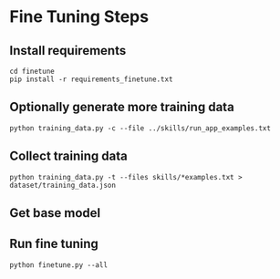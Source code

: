 # Fine Tuning Steps

## Install requirements

```
cd finetune
pip install -r requirements_finetune.txt
```

## Optionally generate more training data

```
python training_data.py -c --file ../skills/run_app_examples.txt
```

## Collect training data

```
python training_data.py -t --files skills/*examples.txt > dataset/training_data.json
```

## Get base model

## Run fine tuning

```
python finetune.py --all
```

